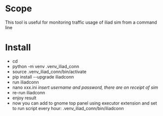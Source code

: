 # Scope
This tool is useful for monitoring traffic usage of iliad sim from a command line

# Install

- cd
- python -m venv .venv_iliad_conn
- source .venv_iliad_conn/bin/activate
- pip install --upgrade iliadconn
- run iliadconn
- nano xxx.ini *insert username and password, there are on receipt of sim*
- re-run iliadconn
- enjoy result
- now you can add to gnome top panel using executor extension and set to run script every hour: .venv_iliad_conn/bin/iliadconn